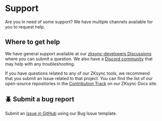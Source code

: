 # Support

Are you in need of some support?
We have multiple channels available for you to request help.

## Where to get help

We have general support available at our [zksync-developers Discussions](https://github.com/ZKsync-Community-Hub/zksync-developers/discussions)
where you can submit a question. We also have a [Discord community](https://join.zksync.dev/)
that may help with any troubleshooting.

If you have questions related to any of our ZKsync tools,
we recommend that you submit an Issue related to that project.
You can find the list of our open-source repositories in the [Contribution Track](https://docs.zksync.io/build/resources/contribution-track)
on our ZKsync Docs site.

## 🪲 Submit a bug report

Submit an [issue in GitHub](https://github.com/matter-labs/docs-nuxt-template/issues) using our Bug Issue template.
